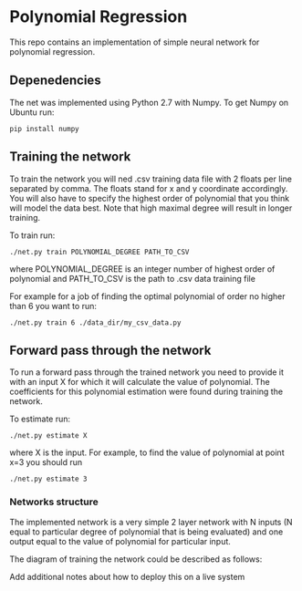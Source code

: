# Polynomial Regression

This repo contains an implementation of simple neural network for polynomial regression.


## Depenedencies

The net was implemented using Python 2.7 with Numpy. To get Numpy on Ubuntu run:

```
pip install numpy
```

## Training the network

To train the network you will ned .csv training data file with 2 floats per line separated by comma. The floats stand for x and y coordinate accordingly. You will also have to specify the highest order of polynomial that you think will model the data best. Note that high maximal degree will result in longer training.

To train run:
```
./net.py train POLYNOMIAL_DEGREE PATH_TO_CSV
```
where POLYNOMIAL_DEGREE is an integer number of highest order of polynomial and PATH_TO_CSV is the path to .csv data training file

For example for a job of finding the optimal polynomial of order no higher than 6 you want to run:
```
./net.py train 6 ./data_dir/my_csv_data.py
```

## Forward pass through the network

To run a forward pass through the trained network you need to provide it with an input X for which it will calculate the value of polynomial. The coefficients for this polynomial estimation were found during training the network.

To estimate run:
```
./net.py estimate X
```
where X is the input.
For example, to find the value of polynomial at point x=3 you should run
```
./net.py estimate 3
```

### Networks structure

The implemented network is a very simple 2 layer network with N inputs (N equal to particular degree of polynomial that is being evaluated) and one output equal to the value of polynomial for particular input.

The diagram of training the network could be described as follows:


Add additional notes about how to deploy this on a live system

